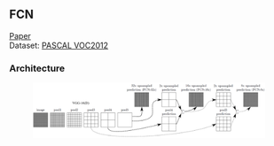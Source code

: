 ## FCN
[Paper](https://arxiv.org/pdf/1411.4038.pdf)  
Dataset: [PASCAL VOC2012](http://host.robots.ox.ac.uk/pascal/VOC/voc2012/VOCtrainval_11-May-2012.tar)  

### Architecture
<div align='center'>
  <img src='https://github.com/Luxlios/Figure/blob/main/CNN/FCN_VGG16.png'height=100>
</div>
